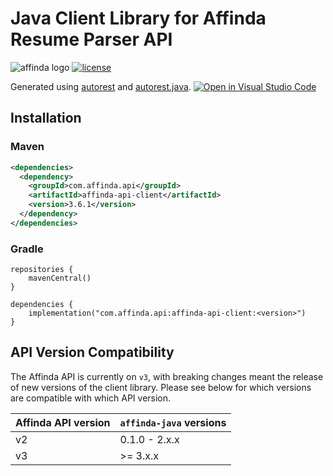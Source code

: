# Java Client Library for Affinda Resume Parser API

![affinda logo](https://api.affinda.com/static/documentation/affinda_logo_light.png)
[![license](https://img.shields.io/github/license/affinda/affinda-java)](https://choosealicense.com/licenses/mit/)

Generated using [autorest](https://github.com/Azure/autorest) and [autorest.java](https://github.com/Azure/autorest.java).
[![Open in Visual Studio Code](https://open.vscode.dev/badges/open-in-vscode.svg)](https://open.vscode.dev/affinda/affinda-java)

## Installation

### Maven

```xml
<dependencies>
  <dependency>
    <groupId>com.affinda.api</groupId>
    <artifactId>affinda-api-client</artifactId>
    <version>3.6.1</version>
  </dependency>
</dependencies>
```

### Gradle

```
repositories {
    mavenCentral()
}

dependencies {
    implementation("com.affinda.api:affinda-api-client:<version>")
}
```

## API Version Compatibility

The Affinda API is currently on `v3`, with breaking changes meant the release of new versions of the client library.
Please see below for which versions are compatible with which API version.

| Affinda API version | `affinda-java` versions |
| ------------------- | ----------------------- |
| v2                  | 0.1.0 - 2.x.x           |
| v3                  | \>= 3.x.x               |
